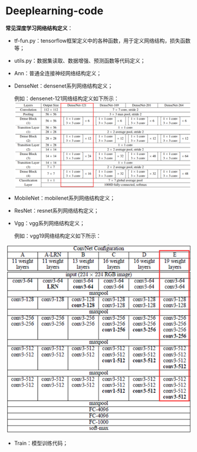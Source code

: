 # Deeplearning-code

**常见深度学习网络结构定义**：

- tf-fun.py：tensorflow框架定义中的各种函数，用于定义网络结构，损失函数等；
- utils.py：数据集读取、数据增强、预测函数等代码定义；

- Ann：普通全连接神经网络结构定义；

- DenseNet：densenet系列网络结构定义；

  例如：densenet-121网络结构定义如下所示：![1550409837069](./assets/1550409837069.png)

- MobileNet：mobilenet系列网络结构定义；

- ResNet：resnet系列网络结构定义；

- Vgg：vgg系列网络结构定义；

  例如：vgg19网络结构定义如下所示：

![1550149090156](assets/1550149090156.png)

- Train：模型训练代码；